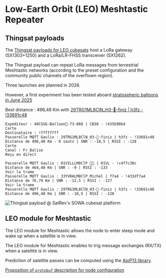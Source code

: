 # Low-Earth Orbit (LEO) Meshtastic Repeater

## Thingsat payloads

The [Thingsat payloads for LEO cubesats](https://gricad-gitlab.univ-grenoble-alpes.fr/thingsat/public/-/tree/master/cubesat_mission_2) host a LoRa gateway (SX1303+1250) and a LoRa/LR-FHSS transceiver (SX1262).

The Thingsat payload can repeat LoRa messages from terrestrial Meshtastic networks (according to the preset configuration and the community public channels of the overflown region).

Three launches are planned in 2026.

However, a first experiment has been tested aboard [stratospheric balloons in June 2025](https://gricad-gitlab.univ-grenoble-alpes.fr/thingsat/public/-/tree/master/balloons/2025-05)

Best distance : 496,48 Km with [29TRG1ML8ClN_H3-🗼-finiz | h3fz - !33691c48](https://map.gaulix.fr/node/3733)
```
Expéditeur : 40CSUG-Balloon🎈-73-868 | CB38 - !435b98b4
Carte
Destinataire : !ffffffff
Passerelle MQTT Gaulix : 29TRG1ML8ClN_H3-🗼-finiz | h3fz - !33691c48
Distance de 496,48 Km - 0 sauts | SNR : -18,5 | RSSI : -128
Carte
Canal : Fr_Balise
Reçu en direct
```

```
Passerelle MQTT Gaulix : 01VILLLM8ClP 🏡🛜 | 01VL - !c4f7c30c
Distance de 464,48 Km | SNR : -9 | RSSI : -133
Voir la trame
Passerelle MQTT Gaulix : 33YVRALM8ClP_Michel | f7a4 - !433df7a4
Distance de 76,79 Km | SNR : -12,5 | RSSI : -127
Voir la trame
Passerelle MQTT Gaulix : 29TRG1ML8ClN_H3-🗼-finiz | h3fz - !33691c48
Distance de 496,48 Km | SNR : -18,5 | RSSI : -128
```

![Thingsat payload @ SatRev's SOWA cubesat platform](https://gricad-gitlab.univ-grenoble-alpes.fr/thingsat/public/-/raw/master/cubesat_mission_2/media/thingsat-em-v2-01.jpg)

## LEO module for Meshtastic

The LEO module for Meshtastic allows the node to enter sleep mode and wake up when a satellite is in view.

The LEO module for Meshtastic enables to trig message exchanges (RX/TX) when a satellite is in view.

Prediction of satellite passes can be computed using the [AioP13 library](https://github.com/dl9sec/AioP13).

[Proposition of `protobuf` description for node configuration](protobuf/leo.proto)